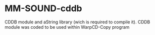 # MM-SOUND-cddb
CDDB module and aString library (wich is required to compile it). CDDB module was coded to be used within WarpCD-Copy program
